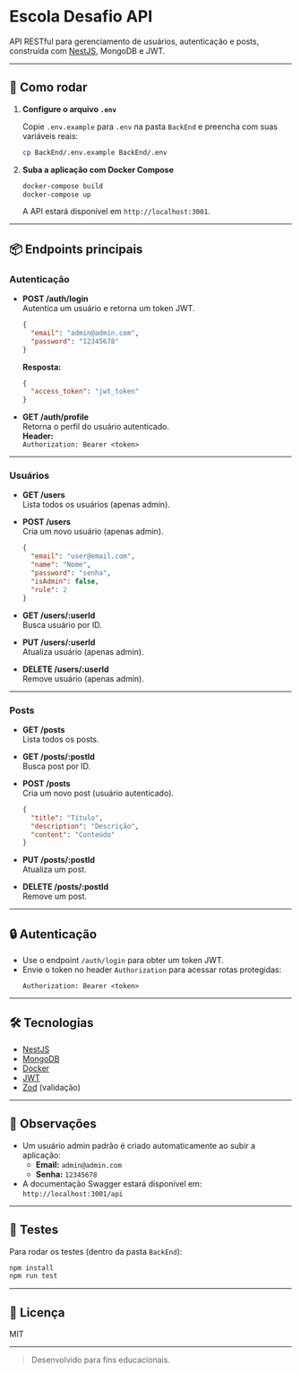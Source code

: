 # Escola Desafio API

API RESTful para gerenciamento de usuários, autenticação e posts, construída com [NestJS](https://nestjs.com/), MongoDB e JWT.

---

## 🚀 Como rodar

1. **Configure o arquivo `.env`**

   Copie `.env.example` para `.env` na pasta `BackEnd` e preencha com suas variáveis reais:

   ```bash
   cp BackEnd/.env.example BackEnd/.env
   ```

2. **Suba a aplicação com Docker Compose**

   ```bash
   docker-compose build
   docker-compose up
   ```

   A API estará disponível em `http://localhost:3001`.

---

## 📦 Endpoints principais

### Autenticação

- **POST /auth/login**  
  Autentica um usuário e retorna um token JWT.
  ```json
  {
    "email": "admin@admin.com",
    "password": "12345678"
  }
  ```
  **Resposta:**
  ```json
  {
    "access_token": "jwt_token"
  }
  ```

- **GET /auth/profile**  
  Retorna o perfil do usuário autenticado.  
  **Header:**  
  `Authorization: Bearer <token>`

---

### Usuários

- **GET /users**  
  Lista todos os usuários (apenas admin).

- **POST /users**  
  Cria um novo usuário (apenas admin).
  ```json
  {
    "email": "user@email.com",
    "name": "Nome",
    "password": "senha",
    "isAdmin": false,
    "rule": 2
  }
  ```

- **GET /users/:userId**  
  Busca usuário por ID.

- **PUT /users/:userId**  
  Atualiza usuário (apenas admin).

- **DELETE /users/:userId**  
  Remove usuário (apenas admin).

---

### Posts

- **GET /posts**  
  Lista todos os posts.

- **GET /posts/:postId**  
  Busca post por ID.

- **POST /posts**  
  Cria um novo post (usuário autenticado).
  ```json
  {
    "title": "Título",
    "description": "Descrição",
    "content": "Conteúdo"
  }
  ```

- **PUT /posts/:postId**  
  Atualiza um post.

- **DELETE /posts/:postId**  
  Remove um post.

---

## 🔒 Autenticação

- Use o endpoint `/auth/login` para obter um token JWT.
- Envie o token no header `Authorization` para acessar rotas protegidas:
  ```
  Authorization: Bearer <token>
  ```

---

## 🛠️ Tecnologias

- [NestJS](https://nestjs.com/)
- [MongoDB](https://www.mongodb.com/)
- [Docker](https://www.docker.com/)
- [JWT](https://jwt.io/)
- [Zod](https://zod.dev/) (validação)

---

## 📝 Observações

- Um usuário admin padrão é criado automaticamente ao subir a aplicação:
  - **Email:** `admin@admin.com`
  - **Senha:** `12345678`
- A documentação Swagger estará disponível em:  
  `http://localhost:3001/api`

---

## 🧪 Testes

Para rodar os testes (dentro da pasta `BackEnd`):

```bash
npm install
npm run test
```

---

## 📄 Licença

MIT

---

> Desenvolvido para fins educacionais.